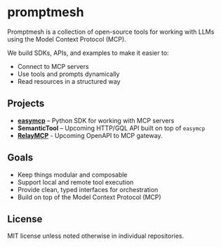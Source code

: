 # promptmesh

Promptmesh is a collection of open-source tools for working with LLMs using the Model Context Protocol (MCP).

We build SDKs, APIs, and examples to make it easier to:

- Connect to MCP servers
- Use tools and prompts dynamically
- Read resources in a structured way

## Projects

- **[easymcp](https://github.com/promptmesh/easymcp)** – Python SDK for working with MCP servers
- **SemanticTool** – Upcoming HTTP/GQL API built on top of `easymcp`
- **[RelayMCP](https://github.com/promptmesh/relaymcp)** - Upcoming OpenAPI to MCP gateway.

## Goals

- Keep things modular and composable
- Support local and remote tool execution
- Provide clean, typed interfaces for orchestration
- Build on top of the Model Context Protocol (MCP)

## License

MIT license unless noted otherwise in individual repositories.
